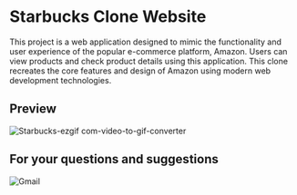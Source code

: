 # Starbucks Clone Website
This project is a web application designed to mimic the functionality and user experience of the popular e-commerce platform, Amazon. Users can view products and check product details using this application. This clone recreates the core features and design of Amazon using modern web development technologies.

## Preview
![Starbucks-ezgif com-video-to-gif-converter](https://github.com/MehmetPolat20/starbucks-Clone/assets/150278524/a5b041cf-8609-4ea1-b49b-ac46e2bafb03)

## For your questions and suggestions
<a href="mailto:mehmet.polat2035@gmail.com" target="_blank" style="text-decoration: none;">
    <img src="https://img.shields.io/badge/Gmail-D14836.svg?style=for-the-badge&logo=Gmail&logoColor=white" alt="Gmail">
</a>
